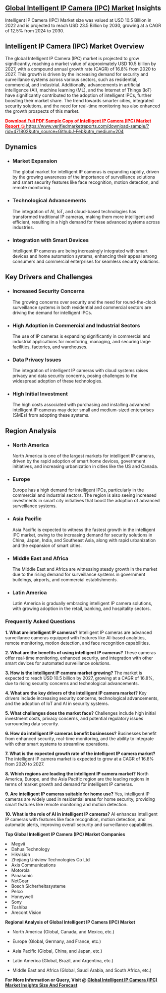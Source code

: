 <h2><a href="https://www.verifiedmarketreports.com/download-sample/?rid=471802&amp;utm_source=GithubJ&amp;utm_medium=204" target="_blank">Global Intelligent IP Camera (IPC) Market</a> Insights</h2><p>Intelligent IP Camera (IPC) Market size was valued at USD 10.5 Billion in 2022 and is projected to reach USD 23.5 Billion by 2030, growing at a CAGR of 12.5% from 2024 to 2030.</p><p> <h2>Intelligent IP Camera (IPC) Market Overview</h2> <p>The global Intelligent IP Camera (IPC) market is projected to grow significantly, reaching a market value of approximately USD 10.5 billion by 2027, with a compound annual growth rate (CAGR) of 16.8% from 2020 to 2027. This growth is driven by the increasing demand for security and surveillance systems across various sectors, such as residential, commercial, and industrial. Additionally, advancements in artificial intelligence (AI), machine learning (ML), and the Internet of Things (IoT) have significantly contributed to the adoption of intelligent IPCs, further boosting their market share. The trend towards smarter cities, integrated security solutions, and the need for real-time monitoring has also enhanced the growth prospects of this market.</p> <p><a href="#"><p><span class=""><span style="color: #ff0000;"><strong>Download Full PDF Sample Copy of Intelligent IP Camera (IPC) Market Report</strong> @ </span><a href="https://www.verifiedmarketreports.com/download-sample/?rid=471802&amp;utm_source=GithubJ-Feb&amp;utm_medium=204" target="_blank">https://www.verifiedmarketreports.com/download-sample/?rid=471802&amp;utm_source=GithubJ-Feb&amp;utm_medium=204</a></span></p></a></p> <h2>Dynamics</h2> <ul> <li><h3>Market Expansion</h3> The global market for intelligent IP cameras is expanding rapidly, driven by the growing awareness of the importance of surveillance solutions and smart security features like face recognition, motion detection, and remote monitoring.</li> <li><h3>Technological Advancements</h3> The integration of AI, IoT, and cloud-based technologies has transformed traditional IP cameras, making them more intelligent and efficient, resulting in a high demand for these advanced systems across industries.</li> <li><h3>Integration with Smart Devices</h3> Intelligent IP cameras are being increasingly integrated with smart devices and home automation systems, enhancing their appeal among consumers and commercial enterprises for seamless security solutions.</li> </ul> <h2>Key Drivers and Challenges</h2> <ul> <li><h3>Increased Security Concerns</h3> The growing concerns over security and the need for round-the-clock surveillance systems in both residential and commercial sectors are driving the demand for intelligent IPCs.</li> <li><h3>High Adoption in Commercial and Industrial Sectors</h3> The use of IP cameras is expanding significantly in commercial and industrial applications for monitoring, managing, and securing large facilities, factories, and warehouses.</li> <li><h3>Data Privacy Issues</h3> The integration of intelligent IP cameras with cloud systems raises privacy and data security concerns, posing challenges to the widespread adoption of these technologies.</li> <li><h3>High Initial Investment</h3> The high costs associated with purchasing and installing advanced intelligent IP cameras may deter small and medium-sized enterprises (SMEs) from adopting these systems.</li> </ul> <h2>Region Analysis</h2> <ul> <li><h3>North America</h3> North America is one of the largest markets for intelligent IP cameras, driven by the rapid adoption of smart home devices, government initiatives, and increasing urbanization in cities like the US and Canada.</li> <li><h3>Europe</h3> Europe has a high demand for intelligent IPCs, particularly in the commercial and industrial sectors. The region is also seeing increased investments in smart city initiatives that boost the adoption of advanced surveillance systems.</li> <li><h3>Asia Pacific</h3> Asia Pacific is expected to witness the fastest growth in the intelligent IPC market, owing to the increasing demand for security solutions in China, Japan, India, and Southeast Asia, along with rapid urbanization and the expansion of smart cities.</li> <li><h3>Middle East and Africa</h3> The Middle East and Africa are witnessing steady growth in the market due to the rising demand for surveillance systems in government buildings, airports, and commercial establishments.</li> <li><h3>Latin America</h3> Latin America is gradually embracing intelligent IP camera solutions, with growing adoption in the retail, banking, and hospitality sectors.</li> </ul> <h3>Frequently Asked Questions</h3> <p><b>1. What are intelligent IP cameras?</b> Intelligent IP cameras are advanced surveillance cameras equipped with features like AI-based analytics, remote monitoring, motion detection, and face recognition capabilities.</p> <p><b>2. What are the benefits of using intelligent IP cameras?</b> These cameras offer real-time monitoring, enhanced security, and integration with other smart devices for automated surveillance solutions.</p> <p><b>3. How is the intelligent IP camera market growing?</b> The market is expected to reach USD 10.5 billion by 2027, growing at a CAGR of 16.8%, due to rising security concerns and technological advancements.</p> <p><b>4. What are the key drivers of the intelligent IP camera market?</b> Key drivers include increasing security concerns, technological advancements, and the adoption of IoT and AI in security systems.</p> <p><b>5. What challenges does the market face?</b> Challenges include high initial investment costs, privacy concerns, and potential regulatory issues surrounding data security.</p> <p><b>6. How do intelligent IP cameras benefit businesses?</b> Businesses benefit from enhanced security, real-time monitoring, and the ability to integrate with other smart systems to streamline operations.</p> <p><b>7. What is the expected growth rate of the intelligent IP camera market?</b> The intelligent IP camera market is expected to grow at a CAGR of 16.8% from 2020 to 2027.</p> <p><b>8. Which regions are leading the intelligent IP camera market?</b> North America, Europe, and the Asia Pacific region are the leading regions in terms of market growth and demand for intelligent IP cameras.</p> <p><b>9. Are intelligent IP cameras suitable for home use?</b> Yes, intelligent IP cameras are widely used in residential areas for home security, providing smart features like remote monitoring and motion detection.</p> <p><b>10. What is the role of AI in intelligent IP cameras?</b> AI enhances intelligent IP cameras with features like face recognition, motion detection, and automatic alerts, improving overall security and surveillance capabilities.</p> </p><p><strong>Top Global Intelligent IP Camera (IPC) Market Companies</strong></p><div data-test-id=""><p><li>Megvii</li><li> Dahua Technology</li><li> Hikvision</li><li> Zhejiang Uniview Technologies Co Ltd</li><li> Axis Communications</li><li> Motorola</li><li> Panasonic</li><li> NetGear</li><li> Bosch Sicherheitssysteme</li><li> Pelco</li><li> Honeywell</li><li> Sony</li><li> Toshiba</li><li> Arecont Vision</li></p><div><strong>Regional Analysis of&nbsp;Global Intelligent IP Camera (IPC) Market</strong></div><ul><li dir="ltr"><p dir="ltr">North America&nbsp;(Global, Canada, and Mexico, etc.)</p></li><li dir="ltr"><p dir="ltr">Europe (Global, Germany, and France, etc.)</p></li><li dir="ltr"><p dir="ltr">Asia Pacific&nbsp;(Global, China, and Japan, etc.)</p></li><li dir="ltr"><p dir="ltr">Latin America&nbsp;(Global, Brazil, and Argentina, etc.)</p></li><li dir="ltr">Middle East and Africa&nbsp;(Global, Saudi Arabia, and South Africa, etc.)</li></ul><p><strong>For More Information or Query, Visit @&nbsp;</strong><strong><a href="https://www.verifiedmarketreports.com/product/intelligent-ip-camera-ipc-market/?utm_source=GithubJ&amp;utm_medium=204" target="_blank">Global Intelligent IP Camera (IPC) Market Insights Size And Forecast</a></strong></p></div>
